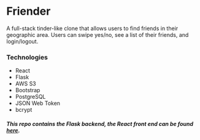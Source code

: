 # Friender

A full-stack tinder-like clone that allows users to find friends in their geographic area. Users can swipe yes/no, see a list of their friends, and login/logout.

### Technologies
- React
- Flask
- AWS S3
- Bootstrap
- PostgreSQL
- JSON Web Token
- bcrypt

##### This repo contains the Flask backend, the React front end can be found <a href="https://github.com/celestekilgore/friender-frontend">here</a>.

<!-- ### Live Demo
- Here is a live demo of <a href="">Friender</a> -->
